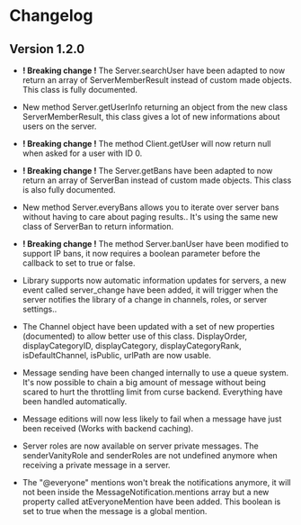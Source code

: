 # Changelog

## Version 1.2.0

- **! Breaking change !** The Server.searchUser have been adapted to now return an array of ServerMemberResult instead of custom made objects. This class is fully documented.

- New method Server.getUserInfo returning an object from the new class ServerMemberResult, this class gives a lot of new informations about users on the server.

- **! Breaking change !** The method Client.getUser will now return null when asked for a user with ID 0.

- **! Breaking change !** The Server.getBans have been adapted to now return an array of ServerBan instead of custom made objects. This class is also fully documented.

- New method Server.everyBans allows you to iterate over server bans without having to care about paging results.. It's using the same new class of ServerBan to return information.

- **! Breaking change !** The method Server.banUser have been modified to support IP bans, it now requires a boolean parameter before the callback to set to true or false.

- Library supports now automatic information updates for servers, a new event called server_change have been added, it will trigger when the server notifies the library of a change in channels, roles, or server settings..

- The Channel object have been updated with a set of new properties (documented) to allow better use of this class. DisplayOrder, displayCategoryID, displayCategory, displayCategoryRank, isDefaultChannel, isPublic, urlPath are now usable.

- Message sending have been changed internally to use a queue system. It's now possible to chain a big amount of message without being scared to hurt the throttling limit from curse backend. Everything have been handled automatically.

- Message editions will now less likely to fail when a message have just been received (Works with backend caching).

- Server roles are now available on server private messages. The senderVanityRole and senderRoles are not undefined anymore when receiving a private message in a server.

- The "@everyone" mentions won't break the notifications anymore, it will not been inside the MessageNotification.mentions array but a new property called atEveryoneMention have been added. This boolean is set to true when the message is a global mention.
